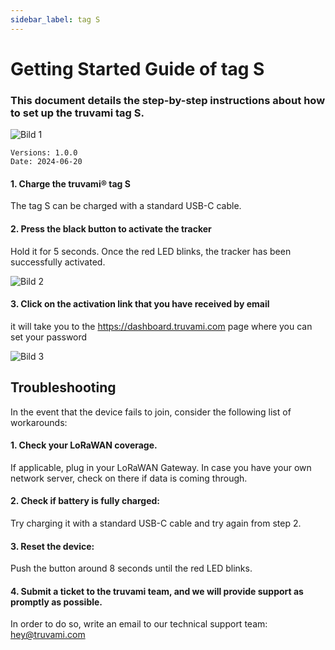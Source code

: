 ```yaml
---
sidebar_label: tag S
---
```


# Getting Started Guide of tag S

### This document details the step-by-step instructions about how to set up the truvami tag S.

![Bild 1](/img/getting-started-imgs/tag_s_side.png)

```
Versions: 1.0.0
Date: 2024-06-20
```

#### 1. Charge the truvami® tag S
The tag S can be charged with a standard USB-C cable. 

#### 2. Press the black button to activate the tracker
Hold it for 5 seconds. Once the red LED blinks, the tracker has been successfully activated. 

![Bild 2](/img/getting-started-imgs/tag_s_front.png)

#### 3. Click on the activation link that you have received by email

it will take you to the https://dashboard.truvami.com page where you can set your
password

![Bild 3](/img/getting-started-imgs/NowYourTrackingJourneyBegins.png)



## Troubleshooting

In the event that the device fails to join, consider the following list of workarounds:

#### 1. Check your LoRaWAN coverage.
If applicable, plug in your LoRaWAN Gateway. In case you have your own network server, check on there if data is coming through.

#### 2. Check if battery is fully charged: 
Try charging it with a standard USB-C cable and try again from step 2.

#### 3. Reset the device:
Push the button around 8 seconds until the red LED blinks.

#### 4. Submit a ticket to the truvami team, and we will provide support as promptly as possible. 
In order to do so, write an email to our technical support team: hey@truvami.com